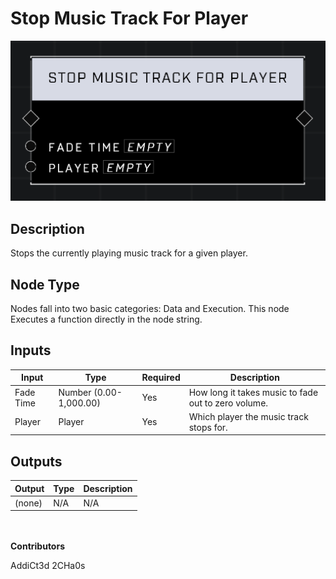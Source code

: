 # Stop Music Track For Player
![alt text](../../../.gitbook/assets/stop-music-track-for-player.png)
## Description
Stops the currently playing music track for a given player.

## Node Type
Nodes fall into two basic categories: Data and Execution. This node Executes a function directly in the node string.

## Inputs
| Input            | Type             | Required | Description												    |
|------------------|------------------|----------|--------------------------------------------------------------|
| Fade Time | Number (0.00-1,000.00)| Yes | How long it takes music to fade out to zero volume.|
| Player | Player| Yes | Which player the music track stops for.|

## Outputs
| Output           | Type             | Description												     |
|------------------|------------------|--------------------------------------------------------------|
| (none) | N/A  | N/A  |

\
\
**Contributors**

AddiCt3d 2CHa0s
